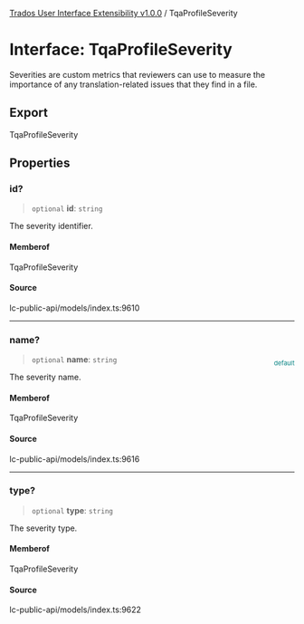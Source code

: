 [Trados User Interface Extensibility v1.0.0](../wiki/globals) / TqaProfileSeverity

# Interface: TqaProfileSeverity

Severities are custom metrics that reviewers can use to measure the importance of any translation-related issues that they find in a file.

## Export

TqaProfileSeverity

## Properties

### id?

> `optional` **id**: `string`

The severity identifier.

#### Memberof

TqaProfileSeverity

#### Source

lc-public-api/models/index.ts:9610

***

### name?

> `optional` **name**: `string`

<div style="display:inline; float:right; color:#008080; margin-top:-23px; font-size:11px">default</div><div style="display: inline;">The severity name.</div>

#### Memberof

TqaProfileSeverity

#### Source

lc-public-api/models/index.ts:9616

***

### type?

> `optional` **type**: `string`

The severity type.

#### Memberof

TqaProfileSeverity

#### Source

lc-public-api/models/index.ts:9622
